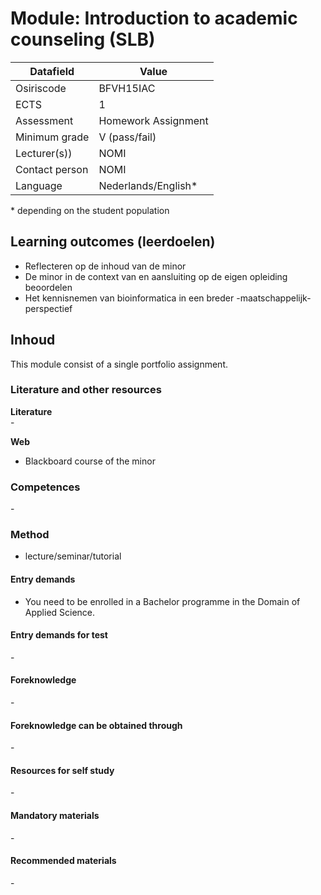 # Module: Introduction to academic counseling (SLB)

| Datafield  | Value |
| ------------- | ------------- |
| Osiriscode  | BFVH15IAC  |
| ECTS  | 1 |
| Assessment  | Homework Assignment | 
| Minimum grade  | V (pass/fail) |
| Lecturer(s))  | NOMI |
| Contact person  | NOMI |
| Language  | Nederlands/English* |
\* depending on the student population

## Learning outcomes (leerdoelen)

- Reflecteren op de inhoud van de minor
- De minor in de context van en aansluiting op de eigen opleiding beoordelen
- Het kennisnemen van bioinformatica in een breder \-maatschappelijk\- perspectief

## Inhoud

This module consist of a single portfolio assignment.

### Literature and other resources

**Literature**  
\- 

**Web**
- Blackboard course of the minor

### Competences
\-

### Method  
- lecture/seminar/tutorial

#### Entry demands 
- You need to be enrolled in a Bachelor programme in the Domain of Applied Science. 

#### Entry demands for test
\- 

#### Foreknowledge
\-

#### Foreknowledge can be obtained through
\-

#### Resources for self study
\-

#### Mandatory materials
\-

#### Recommended materials
\-
